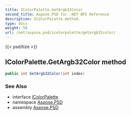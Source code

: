 ```yaml
---
title: IColorPalette.GetArgb32Color
second_title: Aspose.PSD for .NET API Reference
description: IColorPalette method. 
type: docs
weight: 50
url: /net/aspose.psd/icolorpalette/getargb32color/
---
```

{{< psd/tize >}}
## IColorPalette.GetArgb32Color method

```csharp
public int GetArgb32Color(int index)
```

### See Also

* interface [IColorPalette](../)
* namespace [Aspose.PSD](../../icolorpalette/)
* assembly [Aspose.PSD](../../../)


